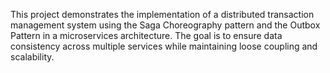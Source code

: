 This project demonstrates the implementation of a distributed transaction management system using the Saga Choreography pattern and the Outbox Pattern in a microservices architecture. The goal is to ensure data consistency across multiple services while maintaining loose coupling and scalability.
